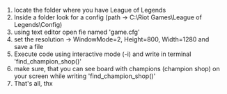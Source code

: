 1. locate the folder where you have League of Legends
2. Inside a folder look for a config (path -> C:\Riot Games\League of Legends\Config)
3. using text editor open fie named 'game.cfg' 
4. set the resolution -> WindowMode=2, Height=800, Width=1280 and save a file
5. Execute code using interactive mode (-i) and write in terminal 'find_champion_shop()'
6. make sure, that you can see board with champions (champion shop) on your screen while writing 'find_champion_shop()'
7. That's all, thx
